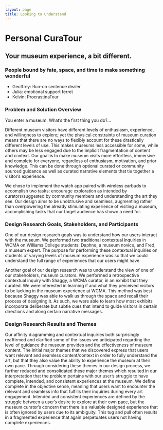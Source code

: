 ```yaml
---
layout: page
title: Looking to Understand
---
```


# Personal CuraTour
## Your museum experience, a bit different.

### People bound by fate, space, and time to make something wonderful

- Geoffrey: Run-on sentence dealer
- Julia: emotional support ferret 
- Kelvin: ProcrastinaTour

### Problem and Solution Overview

You enter a museum. What’s the first thing you do?...

Different museum visitors have different levels of enthusiasm, experience, and willingness to explore; yet the physical constraints of museum curation means that there are no ways to flexibly account for these drastically different levels of use. This makes museums less accessible for some, while others may be less engaged due to the implicit fragmentation of content and context. Our goal is to make museum visits more effortless, immersive and complete for everyone, regardless of enthusiasm, motivation, and prior knowledge. This can be done through optional curated or community sourced guidance as well as curated narrative elements that tie together a visitor’s experience.

We chose to implement the watch app paired with wireless earbuds to accomplish two tasks: encourage exploration as intended by curators/suggested by community members and understanding the art they see. Our design aims to be unobtrusive and seamless, augmenting rather than overpowering the already stimulating experience of visiting a museum, accomplishing tasks that our target audience has shown a need for.

### Design Research Goals, Stakeholders, and Participants

One of our design research goals was to understand how our users interact with the museum. We performed two traditional contextual inquiries in WCMA on Williams College students: Daphne, a museum novice, and Fred, a museum expert. The purpose for performing these contextual inquiries on students of varying levels of museum experience was so that we could understand the full range of experiences that our users might have. 

Another goal of our design research was to understand the view of one of our stakeholders, museum curators. We performed a retrospective contextual inquiry with Shaggy, a WCMA curator, in an exhibit that they curated. We were interested in learning if and what they perceived visitors to be lacking in the museum experience at WCMA. This method was best because Shaggy was able to walk us through the space and recall their process of designing it. As such, we were able to learn how most exhibits incorporate deliberate but subtle cues that intend to guide visitors in certain directions and along certain narrative messages. 

### Design Research Results and Themes

Our affinity diagramming and contextual inquiries both surprisingly reaffirmed and clarified some of the issues we anticipated regarding the level of guidance the museum provides and the effectiveness of museum content. The initial major themes that we discovered express that users want relevant and seamless content/context in order to fully understand the art, but that they also value the ability to experience the museum at their own pace. Through considering these themes in our design process, we further reduced and consolidated these major themes which resulted in our interpretation that the problem pertains with our user’s struggle to have complete, intended, and consistent experiences at the museum. We define complete in the objective sense, meaning that users want to encounter the relevant and seamless info that fulfills their inquiries during every art engagement. Intended and consistent experiences are defined by the struggle between a user’s desire to explore at their own pace, but the museum curator’s concern that there is a valuable designed experience that is often ignored by users due to its ambiguity. This tug and pull often results in a fragmented experience that again perpetuates users not having complete experiences. 
